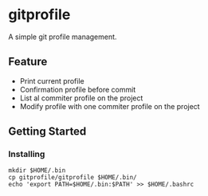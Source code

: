 # gitprofile

A simple git profile management.

## Feature
* Print current profile
* Confirmation profile before commit
* List al commiter profile on the project
* Modify profile with one commiter profile on the project

## Getting Started

### Installing
```
mkdir $HOME/.bin
cp gitprofile/gitprofile $HOME/.bin/
echo 'export PATH=$HOME/.bin:$PATH' >> $HOME/.bashrc
```
